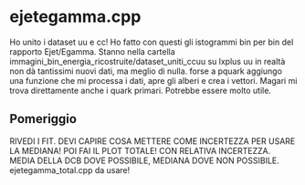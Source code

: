 # ejetegamma.cpp
Ho unito i dataset uu e cc! Ho fatto con questi gli istogrammi bin per bin del rapporto Ejet/Egamma. Stanno nella cartella immagini_bin_energia_ricostruite/dataset_uniti_ccuu su lxplus uu in realtà non dà tantissimi nuovi dati, ma meglio di nulla.
forse a pquark aggiungo una funzione che mi processa i dati, apre gli alberi e crea i vettori. Magari mi trova direttamente anche i quark primari. Potrebbe essere molto utile.
## Pomeriggio
RIVEDI I FIT. DEVI CAPIRE COSA METTERE COME INCERTEZZA PER USARE LA MEDIANA! POI FAI IL PLOT TOTALE! CON RELATIVA INCERTEZZA. MEDIA DELLA DCB DOVE POSSIBILE, MEDIANA DOVE NON POSSIBILE. ejetegamma_total.cpp da usare!
